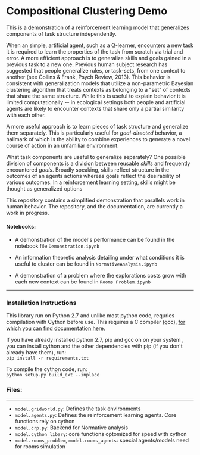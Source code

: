 # Compositional Clustering Demo

This is a demonstration of a reinforcement learning model that
generalizes components of task structure independently.  
  
When an simple, artificial agent, such as a Q-learner, encounters a new
task it is required to learn the properties of the task from scratch
via trial and error. A more efficient approach is to generalize 
skills and goals gained in a previous task to a new one. Previous human
subject research has suggested that people generalize rules, or 
task-sets, from one context to another (see Collins & Frank, Psych 
Review, 2013). This behavior is consistent with generalization models
that utilize a non-parametric Bayesian clustering algorithm that 
treats contexts as belonging to a "set" of contexts that share the 
same structure. While this is useful to explain behavior it is limited 
computationally -- in ecological settings both people and artificial
agents are likely to encounter contexts that share only a partial similarity 
with each other.

A more useful approach is to learn pieces of task structure and
generalize them separately. This is particularly useful for
*goal-directed* behavior, a hallmark of which is the ability to combine experiences to 
generate a novel course of action in an unfamiliar environment.

What task components are useful to generalize separately? One possible
division of components is a division between reusable *skills* and 
frequently encountered *goals*. Broadly speaking, skills reflect 
structure in the outcomes of an agents actions whereas goals reflect 
the desirability of various outcomes. In a reinforcement learning 
setting, skills might be thought as generalized options


This repository contains a simplified demonstration that parallels 
 work in human behavior. The repository, and the documentation, are
 currently a work in progress.

#### Notebooks:
* A demonstration of the model's performance can be found in the 
notebook file `Demonstration.ipynb`


* An information theoretic analysis detailing under what conditions
 it is useful to cluster can be found in `NormativeAnalysis.ipynb`


* A demonstration of a problem where the explorations costs grow
with each new context can be found in `Rooms Problem.ipynb`


___


### Installation Instructions

This library run on Python 2.7 and unlike most python code, requries
 compilation with Cython before use. This requires a C compiler (gcc), 
 [for which you can find documentation here.](
 http://cython.readthedocs.io/en/latest/src/quickstart/install.html)  
 
 If you have already installed python 2.7, pip and gcc on on your system
 , you can install cython and the other dependencies with 
 pip (if you don't already have them), run:  
 ```pip install -r requirements.txt ```

 To compile the cython code, run:  
 ```python setup.py build_ext --inplace```  
  
### Files:
---
* `model.gridworld.py`: Defines the task environments
* `model.agents.py`: Defines the reinforcement learning agents. Core functions 
    rely on cython
* `model.crp.py`: Backend for Normative analysis
* `model.cython_libary`: core functions optomized for speed with cython
* `model.rooms_problem`, `model.rooms_agents`: special agents/models need for rooms simulation